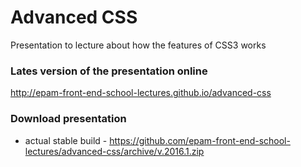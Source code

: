 # Advanced CSS
Presentation to lecture about how the features of CSS3 works

### Lates version of the presentation online

http://epam-front-end-school-lectures.github.io/advanced-css

### Download presentation
- actual stable build - https://github.com/epam-front-end-school-lectures/advanced-css/archive/v.2016.1.zip
